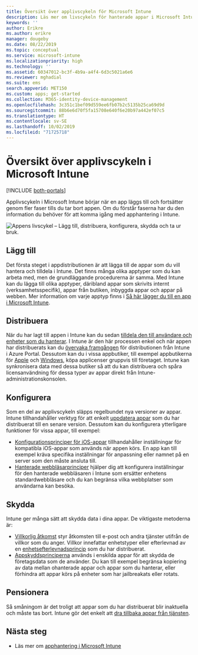 ```yaml
---
title: Översikt över applivscykeln för Microsoft Intune
description: Läs mer om livscykeln för hanterade appar i Microsoft Intune. I applivscykeln ingår det att lägga till, distribuera, konfigurera, skydda och ta appar ur bruk.
keywords: ''
author: Erikre
ms.author: erikre
manager: dougeby
ms.date: 08/22/2019
ms.topic: conceptual
ms.service: microsoft-intune
ms.localizationpriority: high
ms.technology: ''
ms.assetid: 60347012-bc3f-4b9a-a4f4-6d3c5021a6e6
ms.reviewer: mghadial
ms.suite: ems
search.appverid: MET150
ms.custom: apps; get-started
ms.collection: M365-identity-device-management
ms.openlocfilehash: 3c351c1bef09d559ee6fb07b2c5135b25ca69d9d
ms.sourcegitcommit: 88b6e6d70f5fa15708e640f6e20b97a442ef07c5
ms.translationtype: HT
ms.contentlocale: sv-SE
ms.lasthandoff: 10/02/2019
ms.locfileid: "71725718"
---
```

# <a name="overview-of-the-app-lifecycle-in-microsoft-intune"></a>Översikt över applivscykeln i Microsoft Intune

[!INCLUDE [both-portals](../../intune-classic/includes/note-for-both-portals.md)]

Applivscykeln i Microsoft Intune börjar när en app läggs till och fortsätter genom fler faser tills du tar bort appen. Om du förstår faserna har du den information du behöver för att komma igång med apphantering i Intune.

![Appens livscykel – Lägg till, distribuera, konfigurera, skydda och ta ur bruk.](./media/app-lifecycle/app-lifecycle.png "Intune-appens livscykel")

## <a name="add"></a>Lägg till

Det första steget i appdistributionen är att lägga till de appar som du vill hantera och tilldela i Intune. Det finns många olika apptyper som du kan arbeta med, men de grundläggande procedurerna är samma. Med Intune kan du lägga till olika apptyper, däribland appar som skrivits internt (verksamhetsspecifik), appar från butiken, inbyggda appar och appar på webben. Mer information om varje apptyp finns i [Så här lägger du till en app i Microsoft Intune](apps-add.md). 

## <a name="deploy"></a>Distribuera

När du har lagt till appen i Intune kan du sedan [tilldela den till användare och enheter som du hanterar](apps-deploy.md). I Intune är den här processen enkel och när appen har distribuerats kan du [övervaka framgången](apps-monitor.md) för distributionen från Intune i Azure Portal. Dessutom kan du i vissa appbutiker, till exempel appbutikerna för [Apple](vpp-apps-ios.md) och [Windows](windows-store-for-business.md), köpa applicenser gruppvis till företaget. Intune kan synkronisera data med dessa butiker så att du kan distribuera och spåra licensanvändning för dessa typer av appar direkt från Intune-administrationskonsolen.

## <a name="configure"></a>Konfigurera

Som en del av applivscykeln släpps regelbundet nya versioner av appar. Intune tillhandahåller verktyg för att enkelt [uppdatera appar](apps-add.md) som du har distribuerat till en senare version. Dessutom kan du konfigurera ytterligare funktioner för vissa appar, till exempel:
- [Konfigurationsprinciper för iOS-appar](app-configuration-policies-use-ios.md) tillhandahåller inställningar för kompatibla iOS-appar som används när appen körs. En app kan till exempel kräva specifika inställningar för anpassning eller namnet på en server som den måste ansluta till.
- [Hanterade webbläsarprinciper](app-configuration-managed-browser.md) hjälper dig att konfigurera inställningar för den hanterade webbläsaren i Intune som ersätter enhetens standardwebbläsare och du kan begränsa vilka webbplatser som användarna kan besöka.

## <a name="protect"></a>Skydda

Intune ger många sätt att skydda data i dina appar. De viktigaste metoderna är:
- [Villkorlig åtkomst](../protect/conditional-access.md) styr åtkomsten till e-post och andra tjänster utifrån de villkor som du anger. Villkor innefattar enhetstyper eller efterlevnad av en [enhetsefterlevnadsprincip](../protect/device-compliance-get-started.md) som du har distribuerat.
- [Appskyddsprinciperna](app-protection-policy.md) används i enskilda appar för att skydda de företagsdata som de använder. Du kan till exempel begränsa kopiering av data mellan ohanterade appar och appar som du hanterar, eller förhindra att appar körs på enheter som har jailbreakats eller rotats.

## <a name="retire"></a>Pensionera

Så småningom är det troligt att appar som du har distribuerat blir inaktuella och måste tas bort. Intune gör det enkelt att [dra tillbaka appar från tjänsten](../remote-actions/device-management.md).

## <a name="next-steps"></a>Nästa steg

- Läs mer om [apphantering i Microsoft Intune](app-management.md)
